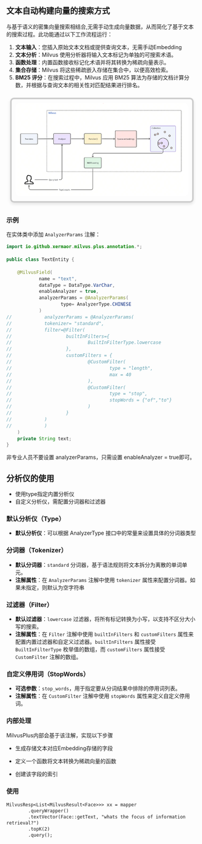 





## 文本自动构建向量的搜索方式



与基于语义的密集向量搜索相结合,无需手动生成向量数据，从而简化了基于文本的搜索过程。此功能通过以下工作流程运行：

1. **文本输入**：您插入原始文本文档或提供查询文本，无需手动Embedding
2. **文本分析**：Milvus 使用分析器将输入文本标记为单独的可搜索术语。
3. **函数处理**：内置函数接收标记化术语并将其转换为稀疏向量表示。
4. **集合存储**：Milvus 将这些稀疏嵌入存储在集合中，以便高效检索。
5. **BM25 评分**：在搜索过程中，Milvus 应用 BM25 算法为存储的文档计算分数，并根据与查询文本的相关性对匹配结果进行排名。

<div style="display: inline-block; border: 4px solid #ccc; border-radius: 10px; box-shadow: 0 4px 8px rgba(0, 0, 0, 0.1); margin: 10px; padding: 10px;">
  <img src="./logo/text_embedding.png" alt="text_embedding" style="border-radius: 10px;" />
</div>

### 示例

在实体类中添加 `AnalyzerParams` 注解：

```java
import io.github.xermaor.milvus.plus.annotation.*;

public class TextEntity {

    @MilvusField(
            name = "text",
            dataType = DataType.VarChar,
            enableAnalyzer = true,
            analyzerParams = @AnalyzerParams(
                    type= AnalyzerType.CHINESE
            )
//            analyzerParams = @AnalyzerParams(
//            tokenizer= "standard",
//            filter=@Filter(
//                    builtInFilters={
//                            BuiltInFilterType.lowercase
//                    },
//                    customFilters = {
//                            @CustomFilter(
//                                    type = "length",
//                                    max = 40
//                            ),
//                            @CustomFilter(
//                                    type = "stop",
//                                    stopWords = {"of","to"}
//                            )
//                    }
//            )
//            )
    )
    private String text; 
}
```
非专业人员不要设置 analyzerParams，只需设置 enableAnalyzer = true即可。

## 分析仪的使用

- 使用type指定内置分析仪
- 自定义分析仪，需配置分词器和过滤器

### 默认分析仪（Type）

- **默认分析仪**：可以根据 AnalyzerType 接口中的常量来设置具体的分词器类型

### 分词器（Tokenizer）

- **默认分词器**：`standard` 分词器，基于语法规则将文本拆分为离散的单词单元。
- **注解属性**：在 `AnalyzerParams` 注解中使用 `tokenizer` 属性来配置分词器。如果未指定，则默认为空字符串

### 过滤器（Filter）

- **默认过滤器**：`lowercase` 过滤器，将所有标记转换为小写，以支持不区分大小写的搜索。
- **注解属性**：在 `Filter` 注解中使用 `builtInFilters` 和 `customFilters` 属性来配置内置过滤器和自定义过滤器。`builtInFilters` 属性接受 `BuiltInFilterType` 枚举值的数组，而 `customFilters` 属性接受 `CustomFilter` 注解的数组。

### 自定义停用词（StopWords）

- **可选参数**：`stop_words`，用于指定要从分词结果中排除的停用词列表。
- **注解属性**：在 `CustomFilter` 注解中使用 `stopWords` 属性来定义自定义停用词。



### 内部处理

MilvusPlus内部会基于该注解，实现以下步骤

- 生成存储文本对应Embedding存储的字段

- 定义一个函数将文本转换为稀疏向量的函数

- 创建该字段的索引



### 使用

```
MilvusResp<List<MilvusResult<Face>>> xx = mapper
        .queryWrapper()
        .textVector(Face::getText, "whats the focus of information retrieval?")
        .topK(2)
        .query();
```